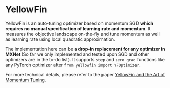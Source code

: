 # YellowFin

YellowFin is an auto-tuning optimizer based on momentum SGD **which requires no manual specification of learning rate and momentum**. It measures the objective landscape on-the-fly and tune momentum as well as learning rate using local quadratic approximation.

The implementation here can be **a drop-in replacement for any optimizer in MXNet** (So far we only implemented and tested upon SGD and other optimizers are in the to-do list). It supports ```step``` and ```zero_grad``` functions like any PyTorch optimizer after ```from yellowfin import YFOptimizer```. 

For more technical details, please refer to the paper [YellowFin and the Art of Momentum Tuning](https://arxiv.org/abs/1706.03471).
